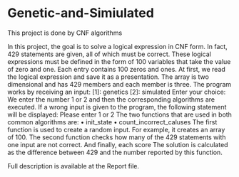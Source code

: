 # Genetic-and-Simiulated
This project is done by CNF algorithms

In this project, the goal is to solve a logical expression in CNF form. In fact, 429 statements are given, all of which must be correct.
These logical expressions must be defined in the form of 100 variables that take the value of zero and one.
Each entry contains 100 zeros and ones.
At first, we read the logical expression and save it as a presentation. The array is two dimensional and has 429 members and each member is three.
The program works by receiving an input:
[1]: genetics
[2]: simulated
Enter your choice:
We enter the number 1 or 2 and then the corresponding algorithms are executed. If a wrong 
input is given to the program, the following statement will be displayed:
Please enter 1 or 2
The two functions that are used in both common algorithms are:
• init_state
• count_incorrect_caluses
The first function is used to create a random input. For example, it creates an array of 100.
The second function checks how many of the 429 statements with one input are not correct. 
And finally, each score
The solution is calculated as the difference between 429 and the number reported by this function.

Full description is available at the Report file.
